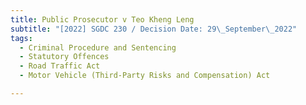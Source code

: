 ```yaml
---
title: Public Prosecutor v Teo Kheng Leng
subtitle: "[2022] SGDC 230 / Decision Date: 29\_September\_2022"
tags:
  - Criminal Procedure and Sentencing
  - Statutory Offences
  - Road Traffic Act
  - Motor Vehicle (Third-Party Risks and Compensation) Act

---
```

